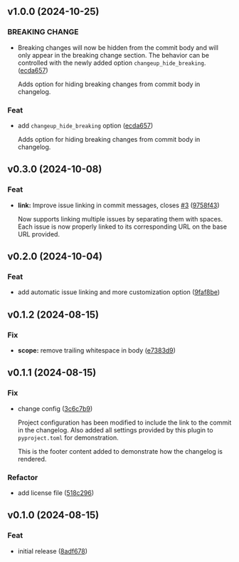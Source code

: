 ## v1.0.0 (2024-10-25)

### BREAKING CHANGE

- Breaking changes will now be hidden from the commit body and will only appear in the breaking change section. The behavior can be controlled with the newly added option `changeup_hide_breaking`. ([ecda657](https://github.com/kmnhan/cz-changeup/commit/ecda657c5667a438fac0f2a2abd410415e50a48e))

  Adds option for hiding breaking changes from commit body in changelog.

### Feat

- add `changeup_hide_breaking` option ([ecda657](https://github.com/kmnhan/cz-changeup/commit/ecda657c5667a438fac0f2a2abd410415e50a48e))

  Adds option for hiding breaking changes from commit body in changelog.

## v0.3.0 (2024-10-08)

### Feat

- **link:** Improve issue linking in commit messages, closes [#3](https://github.com/kmnhan/cz-changeup/issues/3) ([9758f43](https://github.com/kmnhan/cz-changeup/commit/9758f43ca7e39c46eb77e5333223998f0deb3f9a))

  Now supports linking multiple issues by separating them with spaces. Each issue is now properly linked to its corresponding URL on the base URL provided.

## v0.2.0 (2024-10-04)

### Feat

- add automatic issue linking and more customization option ([9faf8be](https://github.com/kmnhan/cz-changeup/commit/9faf8be3db978a27036cfa499a09e62014b50846))

## v0.1.2 (2024-08-15)

### Fix

- **scope:** remove trailing whitespace in body ([e7383d9](https://github.com/kmnhan/cz-changeup/commit/e7383d924051cc4b0eb0f4d7a61da32941d200d9))

## v0.1.1 (2024-08-15)

### Fix

- change config ([3c6c7b9](https://github.com/kmnhan/cz-changeup/commit/3c6c7b9fa18c59cc813a0438a08ef9e6445b8f3f))

  Project configuration has been modified to include the link to the commit in the changelog. Also added all settings provided by this plugin to `pyproject.toml` for demonstration.

  This is the footer content added to demonstrate how the changelog is rendered.

### Refactor

- add license file ([518c296](https://github.com/kmnhan/cz-changeup/commit/518c29667f5b28440b447724b93b59a0976c1905))

## v0.1.0 (2024-08-15)

### Feat

- initial release ([8adf678](https://github.com/kmnhan/cz-changeup/commit/8adf678a19fa85e3dbf5015191c34e12bf4211ab))
